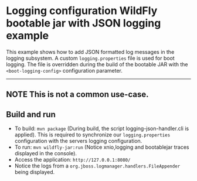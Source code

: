 # Logging configuration WildFly bootable jar with JSON logging example

This example shows how to add JSON formatted log messages in the logging subsystem. A custom `logging.properties`
file is used for boot logging. The file is overridden during the build of the bootable JAR with the 
`<boot-logging-config>` configuration parameter.

---
**NOTE**
This is not a common use-case.
---

## Build and run

* To build: `mvn package`
(During build, the script logging-json-handler.cli is applied). This is required to synchronize our `logging.properties`
configuration with the servers logging configuration.
* To run: `mvn wildfly-jar:run`
(Notice xnio,logging and bootablejar traces displayed in the console).
* Access the application: `http://127.0.0.1:8080/`
* Notice the logs from a `org.jboss.logmanager.handlers.FileAppender` being displayed.